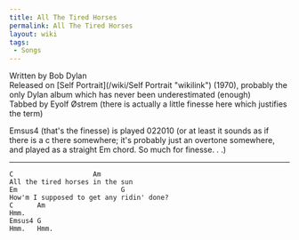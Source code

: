 ```yaml
---
title: All The Tired Horses
permalink: All The Tired Horses
layout: wiki
tags:
 - Songs
---
```


Written by Bob Dylan  
Released on [Self Portrait](/wiki/Self Portrait "wikilink") (1970), probably
the only Dylan album which has never been underestimated (enough)  
Tabbed by Eyolf Østrem (there is actually a little finesse here which
justifies the term)

Emsus4 (that's the finesse) is played 022010 (or at least it sounds as
if there is a c there somewhere; it's probably just an overtone
somewhere, and played as a straight Em chord. So much for finesse. . .)

* * * * *

    C                    Am
    All the tired horses in the sun
    Em                          G
    How'm I supposed to get any ridin' done?
    C      Am
    Hmm.
    Emsus4 G
    Hmm.   Hmm.
